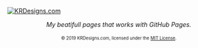 [![KRDesigns.com][header]](https://krdesigns.com)

<div align="center">
    <i>My beatifull pages that works with GitHub Pages.</i><br><br>
</div>

<div align="center">
    <sub><sup>© 2019 KRDesigns.com, licensed under the <a href="./LICENSE">MIT License</a>.</sup></sub>
</div>

[header]: https://krdesigns.com/docs/Logo.png?raw=true
